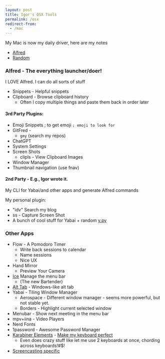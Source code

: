 ```yaml
---
layout: post
title: Igor's OSX Tools
permalink: /osx
redirect-from:
  - /mac
---
```


My Mac is now my daily driver, here are my notes

<!-- prettier-ignore-start -->
<!-- vim-markdown-toc GFM -->

- [Alfred](#alfred)
- [Random](#random)

<!-- vim-markdown-toc -->
<!-- prettier-ignore-end -->

### Alfred - The everything launcher/doer!

I LOVE Alfred. I can do all sorts of stuff

- Snippets - Helpful snippets
- Clipboard - Browse clipboard history
  - Often I copy multiple things and paste them back in order later

#### 3rd Party Plugins:

- Emoji Snippets ; to get emoji
  `; emoji to look for`
- GitFred -
  - `gmy` (search my repos)
- ChatGPT
- System Settings
- Screen Shots
  - clipls - View Clipboard Images
- Window Manager
- Thumbnail navigation (use fnav)

#### 2nd Party - E.g., Igor wrote it.

My CLI for Yabai/and other apps and generate Alfred commands

My personal plugin:

- "idv" Search my blog
- ss - Capture Screen Shot
- A bunch of cool stuff for Yabai + random [y.py](https://github.com/idvorkin/settings/blob/313acb3b163ec3bb3dd89ac0c970031ffbf8af8c/py/y.py?plain=1#L578)

### Other Apps

- Flow - A Pomodoro Timer
  - Write back sessions to calendar
  - Name sessions
  - Nice UX
- Hand Mirror
  - Preview Your Camera
- [Ice](https://github.com/jordanbaird/Ice) Manage the menu bar
  - (The new Bartender)
- [Alt Tab](https://alt-tab-macos.netlify.app/) - Windows-like alt tab
- Yabai - Tiling Window Manager
  - Aerospace - Different window manager - seems more powerful, but not stable yet.
  - Borders - Highlight current selected window
- Menubar - Show next meeting in the menu bar
- mpv+iina - Video Players
- Nerd Fonts
- 1password - Awesome Password Manager
- [Karabiner Elements](https://karabiner-elements.pqrs.org/) - [Make my keyboard perfect](https://github.com/idvorkin/settings/blob/313acb3b163ec3bb3dd89ac0c970031ffbf8af8c/mac/karabiner.json?plain=1#L1)
  - Even does crazy stuff like let me use 2 keyboards at once, chording across keyboards!#$!
- [Screencasting specific](/screencast)
